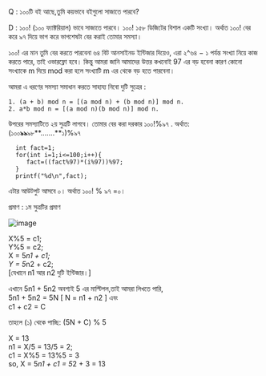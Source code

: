 Q : ১০০টি বই আছে,তুমি কয়ভাবে বইগুলো সাজাতে পারবে?

D : ১০০! (১০০ ফ্যাক্টরিয়াল) ভাবে সাজাতে পারবে। ১০০! ১৫৮ ডিজিটের বিশাল একটি সংখ্যা। অর্থাত ১০০! বের করে ৯৭ দিয়ে ভাগ করে ভাগশেষটা বের করাই তোমার সমস্যা।

১০০! এর মান তুমি বের করতে পারবেনা ৬৪ বিট আনসাইনড ইন্টিজার দিয়েও, এরা ২^৬৪ − ১ পর্যন্ত সংখ্যা নিয়ে কাজ করতে পারে, তাই ওভারফ্লো হবে। কিন্তু আমরা জানি আমাদের উত্তর কখনোই 97
এর বড় হবেনা কারণ কোনো সংখ্যাকে m দিয়ে mod করা হলে সংখ্যাটি m এর থেকে বড় হতে পারবেনা।

আমরা এ ধরণের সমস্যা সমাধান করতে সাহায্য নিবো দুটি সুত্রের :
```
1. (a + b) mod n = [(a mod n) + (b mod n)] mod n.
2. a*b mod n = [(a mod n)(b mod n)] mod n.
```
উপরের সমস্যাটিতে ২য় সুত্রটি লাগবে। তোমার বের করা দরকার ১০০!%৯৭ . অর্থাত: (১০০**৯৯**৯৮**.......**১)%৯৭
```
  int fact=1;
  for(int i=1;i<=100;i++){
     fact=((fact%97)*(i%97))%97;	
  }
  printf("%d\n",fact);
```
এটার আউটপুট আসবে ০। অর্থাত ১০০! % ৯৭ =০।

প্রমাণ : ১ম সুত্রটির প্রমাণ

![image](https://user-images.githubusercontent.com/59710234/154524181-8b8d7ce8-06d7-44a6-9eeb-06c1a36aa600.png)

X%5 = c1; </br>
Y%5 = c2; </br>
X = 5*n1 + c1; </br>
Y = 5*n2 + c2; </br>
[যেখানে n1 আর n2 দুটি ইন্টিজার।]

এখানে 5n1 + 5n2 অবশ্যই 5 এর মাল্টিপল,তাই আমরা লিখতে পারি,</br>
5n1 + 5n2 = 5N [ N = n1 + n2 ] এবং </br>
c1 + c2 = C </br>

তাহলে (১) থেকে পাচ্ছি: (5N + C) % 5 </br>

X = 13 </br>
n1 = X/5 = 13/5 = 2; </br>
c1 = X%5 = 13%5 = 3 </br>
so, X = 5*n1 + c1 = 5*2 + 3 = 13 </br>
